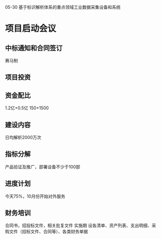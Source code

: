 
05-30
基于标识解析体系的重点领域工业数据采集设备和系统

# 项目启动会议

## 中标通知和合同签订
赛马制
## 项目投资
## 资金配比
1.2亿+0.5亿
150+1500
## 建设内容
日均解析2000万次
## 指标分解

产品验证及推广，部署设备不少于100部

## 进度计划
今天75%，10月份开始对外服务


## 财务培训

合同书，招投标文件，相关批复文件
实施期
设各清单、资产列表、支出明细、采购文件（招标文件、合同等）、各类财务单据


